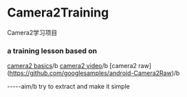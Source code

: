 # Camera2Training
Camera2学习项目


### a training lesson based on 
[camera2 basics](https://github.com/googlesamples/android-Camera2Basic)/b
[camera2 video](https://github.com/googlesamples/android-Camera2Video)/b
[camera2 raw] (https://github.com/googlesamples/android-Camera2Raw)/b


-----aim/b
try to extract and make it simple

